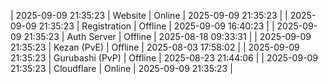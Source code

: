 | 2025-09-09 21:35:23 | Website | Online | 2025-09-09 21:35:23 |
| 2025-09-09 21:35:23 | Registration | Offline | 2025-09-09 16:40:23 |
| 2025-09-09 21:35:23 | Auth Server | Offline | 2025-08-18 09:33:31 |
| 2025-09-09 21:35:23 | Kezan (PvE) | Offline | 2025-08-03 17:58:02 |
| 2025-09-09 21:35:23 | Gurubashi (PvP) | Offline | 2025-08-23 21:44:06 |
| 2025-09-09 21:35:23 | Cloudflare | Online | 2025-09-09 21:35:23 |
